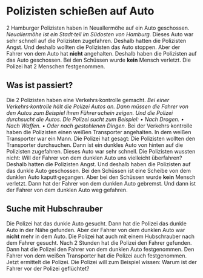 # Polizisten schießen auf Auto

2 Hamburger Polizisten haben in Neuallermöhe auf ein Auto geschossen.  *Neuallermöhe ist ein Stadt·teil im Südosten von Hamburg.*  Dieses Auto war sehr schnell auf die Polizisten zugefahren. Deshalb hatten die Polizisten Angst. Und deshalb wollten die Polizisten das Auto stoppen. Aber der Fahrer von dem Auto hat **nicht** angehalten. Deshalb haben die Polizisten auf das Auto geschossen. Bei den Schüssen wurde **kein** Mensch verletzt. Die Polizei hat 2 Menschen festgenommen. 

## Was ist passiert?
Die 2 Polizisten haben eine Verkehrs·kontrolle gemacht.  *Bei einer Verkehrs·kontrolle hält die Polizei Autos an.*   *Dann müssen die Fahrer von den Autos zum Beispiel ihren Führer·schein zeigen.*   *Und die Polizei durchsucht die Autos.*   *Die Polizei sucht zum Beispiel:*  *• Nach Drogen.*  *• Nach Waffen.*  *• Oder nach gestohlenen Dingen.*  Bei der Verkehrs·kontrolle haben die Polizisten einen weißen Transporter angehalten. In dem weißen Transporter war ein Mann. Die Polizei hat gesagt: Die Polizisten wollten den Transporter durchsuchen. Dann ist ein dunkles Auto von hinten auf die Polizisten zugefahren. Dieses Auto war sehr schnell. Die Polizisten wussten nicht: Will der Fahrer von dem dunklen Auto uns vielleicht überfahren? Deshalb hatten die Polizisten Angst. Und deshalb haben die Polizisten auf das dunkle Auto geschossen. Bei den Schüssen ist eine Scheibe von dem dunklen Auto kaputt·gegangen. Aber bei den Schüssen wurde **kein** Mensch verletzt. Dann hat der Fahrer von dem dunklen Auto gebremst. Und dann ist der Fahrer von dem dunklen Auto weg·gefahren. 

## Suche mit Hubschrauber
Die Polizei hat das dunkle Auto gesucht. Dann hat die Polizei das dunkle Auto in der Nähe gefunden. Aber der Fahrer von dem dunklen Auto war **nicht** mehr in dem Auto. Die Polizei hat auch mit einem Hubschrauber nach dem Fahrer gesucht. Nach 2 Stunden hat die Polizei den Fahrer gefunden. Dann hat die Polizei den Fahrer von dem dunklen Auto festgenommen. Den Fahrer von dem weißen Transporter hat die Polizei auch festgenommen. Jetzt ermittelt die Polizei. Die Polizei will zum Beispiel wissen: Warum ist der Fahrer vor der Polizei geflüchtet? 
